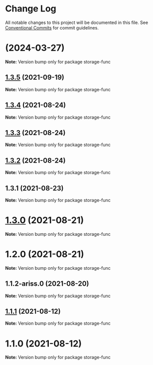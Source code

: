 # Change Log

All notable changes to this project will be documented in this file.
See [Conventional Commits](https://conventionalcommits.org) for commit guidelines.

# [](https://github.com/yurikrupnik/mussia8/compare/storage-func@1.3.5...storage-func@) (2024-03-27)

**Note:** Version bump only for package storage-func





## [1.3.5](https://github.com/yurikrupnik/mussia8/compare/storage-func@1.3.4...storage-func@1.3.5) (2021-09-19)

**Note:** Version bump only for package storage-func





## [1.3.4](https://github.com/yurikrupnik/mussia8/compare/storage-func@1.3.3...storage-func@1.3.4) (2021-08-24)

**Note:** Version bump only for package storage-func





## [1.3.3](https://github.com/yurikrupnik/mussia8/compare/storage-func@1.3.2...storage-func@1.3.3) (2021-08-24)

**Note:** Version bump only for package storage-func





## [1.3.2](https://github.com/yurikrupnik/mussia8/compare/storage-func@1.3.1...storage-func@1.3.2) (2021-08-24)

**Note:** Version bump only for package storage-func





## 1.3.1 (2021-08-23)

**Note:** Version bump only for package storage-func





# [1.3.0](https://github.com/yurikrupnik/mussia8/compare/storage-func@1.2.0...storage-func@1.3.0) (2021-08-21)

**Note:** Version bump only for package storage-func





# 1.2.0 (2021-08-21)

**Note:** Version bump only for package storage-func





## 1.1.2-ariss.0 (2021-08-20)

**Note:** Version bump only for package storage-func





## [1.1.1](https://github.com/yurikrupnik/mussia8/compare/storage-func@1.1.0...storage-func@1.1.1) (2021-08-12)

**Note:** Version bump only for package storage-func





# 1.1.0 (2021-08-12)

**Note:** Version bump only for package storage-func
